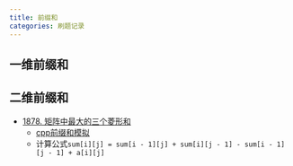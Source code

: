 ```yaml
---
title: 前缀和
categories: 刷题记录
---
```

## 一维前缀和


## 二维前缀和
- [1878. 矩阵中最大的三个菱形和](https://leetcode.cn/problems/get-biggest-three-rhombus-sums-in-a-grid/)
	- [cpp前缀和模拟](https://leetcode.cn/problems/get-biggest-three-rhombus-sums-in-a-grid/solutions/805356/c-qian-zhui-he-mo-ni-by-answerer-r534)
	- 计算公式`sum[i][j] = sum[i - 1][j] + sum[i][j - 1] - sum[i - 1][j - 1] + a[i][j]`
